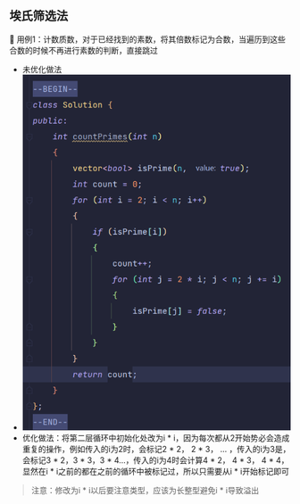 ## 埃氏筛选法

🚀️ 用例1：计数质数，对于已经找到的素数，将其倍数标记为合数，当遍历到这些合数的时候不再进行素数的判断，直接跳过

* 未优化做法
* ![image.png](assets/埃筛法未优化做法.png)
* 优化做法：将第二层循环中初始化处改为i * i，因为每次都从2开始势必会造成重复的操作，例如传入的i为2时，会标记2 * 2， 2 * 3， ... ，传入的i为3是，会标记3 * 2，3 * 3，3 * 4...，传入的i为4时会计算4 * 2， 4 * 3， 4 * 4，显然在i * i之前的都在之前的循环中被标记过，所以只需要从i * i开始标记即可

> 注意：修改为i * i以后要注意类型，应该为长整型避免i * i导致溢出
